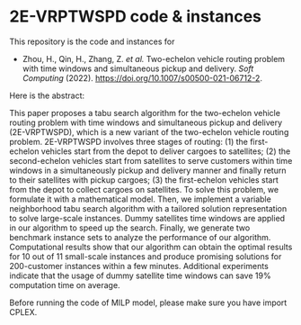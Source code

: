 # 2E-VRPTWSPD code & instances

This repository is the code and instances for 

- Zhou, H., Qin, H., Zhang, Z. *et al.* Two-echelon vehicle routing problem with time windows and simultaneous pickup and delivery. *Soft Computing* (2022). https://doi.org/10.1007/s00500-021-06712-2.

Here is the abstract: 

This paper proposes a tabu search algorithm for the two-echelon vehicle routing problem with time windows and simultaneous pickup and delivery (2E-VRPTWSPD), which is a new variant of the two-echelon vehicle routing problem. 2E-VRPTWSPD involves three stages of routing: (1) the first-echelon vehicles start from the depot to deliver cargoes to satellites; (2) the second-echelon vehicles start from satellites to serve customers within time windows in a simultaneously pickup and delivery manner and finally return to their satellites with pickup cargoes; (3) the first-echelon vehicles start from the depot to collect cargoes on satellites. To solve this problem, we formulate it with a mathematical model. Then, we implement a variable neighborhood tabu search algorithm with a tailored solution representation to solve large-scale instances. Dummy satellites time windows are applied in our algorithm to speed up the search. Finally, we generate two benchmark instance sets to analyze the performance of our algorithm. Computational results show that our algorithm can obtain the optimal results for 10 out of 11 small-scale instances and produce promising solutions for 200-customer instances within a few minutes. Additional experiments indicate that the usage of dummy satellite time windows can save 19% computation time on average.

Before running the code of MILP model, please make sure you have import CPLEX.
